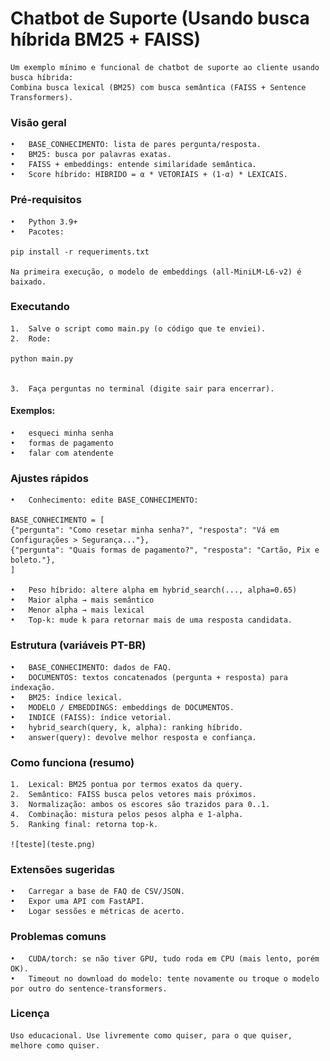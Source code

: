 # Chatbot de Suporte (Usando busca híbrida BM25 + FAISS)

    Um exemplo mínimo e funcional de chatbot de suporte ao cliente usando busca híbrida:
    Combina busca lexical (BM25) com busca semântica (FAISS + Sentence Transformers).

### Visão geral
	•	BASE_CONHECIMENTO: lista de pares pergunta/resposta.
	•	BM25: busca por palavras exatas.
	•	FAISS + embeddings: entende similaridade semântica.
	•	Score híbrido: HIBRIDO = α * VETORIAIS + (1-α) * LEXICAIS.

### Pré-requisitos
	•	Python 3.9+
	•	Pacotes:

    pip install -r requeriments.txt

    Na primeira execução, o modelo de embeddings (all-MiniLM-L6-v2) é baixado.

### Executando
	1.	Salve o script como main.py (o código que te enviei).
	2.	Rode:

    python main.py


	3.	Faça perguntas no terminal (digite sair para encerrar).
#### Exemplos:
	•	esqueci minha senha
	•	formas de pagamento
	•	falar com atendente

### Ajustes rápidos
	•	Conhecimento: edite BASE_CONHECIMENTO:

    BASE_CONHECIMENTO = [
    {"pergunta": "Como resetar minha senha?", "resposta": "Vá em Configurações > Segurança..."},
    {"pergunta": "Quais formas de pagamento?", "resposta": "Cartão, Pix e boleto."},
    ]

	•	Peso híbrido: altere alpha em hybrid_search(..., alpha=0.65)
	•	Maior alpha → mais semântico
	•	Menor alpha → mais lexical
	•	Top-k: mude k para retornar mais de uma resposta candidata.

### Estrutura (variáveis PT-BR)
	•	BASE_CONHECIMENTO: dados de FAQ.
	•	DOCUMENTOS: textos concatenados (pergunta + resposta) para indexação.
	•	BM25: índice lexical.
	•	MODELO / EMBEDDINGS: embeddings de DOCUMENTOS.
	•	INDICE (FAISS): índice vetorial.
	•	hybrid_search(query, k, alpha): ranking híbrido.
	•	answer(query): devolve melhor resposta e confiança.

### Como funciona (resumo)
	1.	Lexical: BM25 pontua por termos exatos da query.
	2.	Semântico: FAISS busca pelos vetores mais próximos.
	3.	Normalização: ambos os escores são trazidos para 0..1.
	4.	Combinação: mistura pelos pesos alpha e 1-alpha.
	5.	Ranking final: retorna top-k.

    ![teste](teste.png)

### Extensões sugeridas
	•	Carregar a base de FAQ de CSV/JSON.
	•	Expor uma API com FastAPI.
	•	Logar sessões e métricas de acerto.

### Problemas comuns
	•	CUDA/torch: se não tiver GPU, tudo roda em CPU (mais lento, porém OK).
	•	Timeout no download do modelo: tente novamente ou troque o modelo por outro do sentence-transformers.

### Licença

    Uso educacional. Use livremente como quiser, para o que quiser, melhore como quiser.
